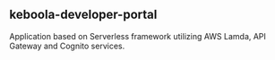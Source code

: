 ## keboola-developer-portal

Application based on Serverless framework utilizing AWS Lamda, API Gateway and Cognito services.